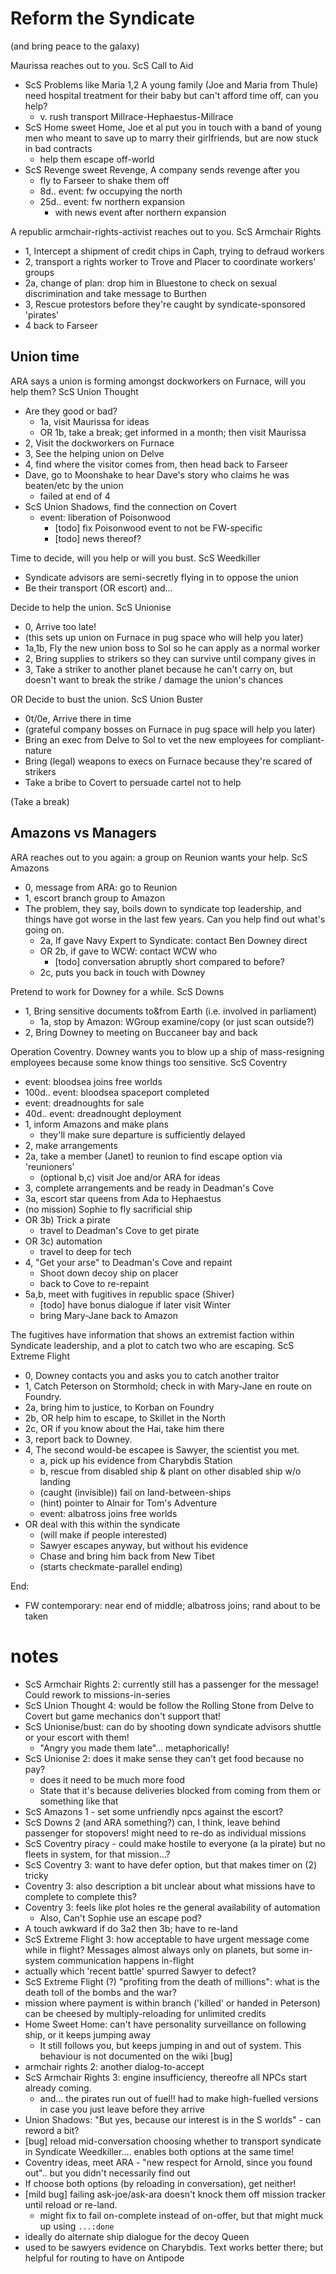# Reform the Syndicate

(and bring peace to the galaxy)

Maurissa reaches out to you. ScS Call to Aid

- ScS Problems like Maria 1,2 A young family (Joe and Maria from Thule) need hospital treatment for their baby but can't afford time off, can you help?
	+ v. rush transport Millrace-Hephaestus-Millrace
- ScS Home sweet Home, Joe et al put you in touch with a band of young men who meant to save up to marry their girlfriends, but are now stuck in bad contracts
	+ help them escape off-world
- ScS Revenge sweet Revenge, A company sends revenge after you
	+ fly to Farseer to shake them off
	+ 8d.. event: fw occupying the north
	+ 25d.. event: fw northern expansion
		* with news event after northern expansion

A republic armchair-rights-activist reaches out to you. ScS Armchair Rights

- 1, Intercept a shipment of credit chips in Caph, trying to defraud workers
- 2, transport a rights worker to Trove and Placer to coordinate workers' groups
- 2a, change of plan: drop him in Bluestone to check on sexual discrimination and take message to Burthen
- 3, Rescue protestors before they're caught by syndicate-sponsored 'pirates'
- 4 back to Farseer

## Union time

ARA says a union is forming amongst dockworkers on Furnace, will you help them? ScS Union Thought

- Are they good or bad?
	+ 1a, visit Maurissa for ideas
	+ OR 1b, take a break; get informed in a month; then visit Maurissa
- 2, Visit the dockworkers on Furnace
- 3, See the helping union on Delve
- 4, find where the visitor comes from, then head back to Farseer
- Dave, go to Moonshake to hear Dave's story who claims he was beaten/etc by the union
	+ failed at end of 4
- ScS Union Shadows, find the connection on Covert
	+ event: liberation of Poisonwood
		* [todo] fix Poisonwood event to not be FW-specific
		* [todo] news thereof?

Time to decide, will you help or will you bust. ScS Weedkiller
- Syndicate advisors are semi-secretly flying in to oppose the union
- Be their transport (OR escort) and...

Decide to help the union. ScS Unionise

- 0, Arrive too late!
- (this sets up union on Furnace in pug space who will help you later)
- 1a,1b, Fly the new union boss to Sol so he can apply as a normal worker
- 2, Bring supplies to strikers so they can survive until company gives in
- 3, Take a striker to another planet because he can't carry on, but doesn't want to break the strike / damage the union's chances

OR Decide to bust the union. ScS Union Buster

- 0t/0e, Arrive there in time
- (grateful company bosses on Furnace in pug space will help you later)
- Bring an exec from Delve to Sol to vet the new employees for compliant-nature
- Bring (legal) weapons to execs on Furnace because they're scared of strikers
- Take a bribe to Covert to persuade cartel not to help

(Take a break)

## Amazons vs Managers

ARA reaches out to you again: a group on Reunion wants your help. ScS Amazons

- 0, message from ARA: go to Reunion
- 1, escort branch group to Amazon
- The problem, they say, boils down to syndicate top leadership, and things have got worse in the last few years. Can you help find out what's going on.
	+ 2a, If gave Navy Expert to Syndicate: contact Ben Downey direct
	+ OR 2b, if gave to WCW: contact WCW who
		* [todo] conversation abruptly short compared to before?
	+ 2c, puts you back in touch with Downey

Pretend to work for Downey for a while. ScS Downs

- 1, Bring sensitive documents to&from Earth (i.e. involved in parliament)
	+ 1a, stop by Amazon: WGroup examine/copy (or just scan outside?)
- 2, Bring Downey to meeting on Buccaneer bay and back

Operation Coventry. Downey wants you to blow up a ship of mass-resigning employees because some know things too sensitive. ScS Coventry

- event: bloodsea joins free worlds
- 100d.. event: bloodsea spaceport completed
- event: dreadnoughts for sale
- 40d.. event: dreadnought deployment
- 1, inform Amazons and make plans
	+ they'll make sure departure is sufficiently delayed
- 2, make arrangements
- 2a, take a member (Janet) to reunion to find escape option via 'reunioners'
	+ (optional b,c) visit Joe and/or ARA for ideas
- 3, complete arrangements and be ready in Deadman's Cove
- 3a, escort star queens from Ada to Hephaestus
- (no mission) Sophie to fly sacrificial ship
- OR 3b) Trick a pirate
	+ travel to Deadman's Cove to get pirate
- OR 3c) automation
	+ travel to deep for tech
- 4, "Get your arse" to Deadman's Cove and repaint
	+ Shoot down decoy ship on placer
	+ back to Cove to re-repaint
- 5a,b, meet with fugitives in republic space (Shiver)
	+ [todo] have bonus dialogue if later visit Winter
	+ bring Mary-Jane back to Amazon

The fugitives have information that shows an extremist faction within Syndicate leadership, and a plot to catch two who are escaping. ScS Extreme Flight

- 0, Downey contacts you and asks you to catch another traitor
- 1, Catch Peterson on Stormhold; check in with Mary-Jane en route on Foundry.
- 2a, bring him to justice, to Korban on Foundry
- 2b, OR help him to escape, to Skillet in the North
- 2c, OR if you know about the Hai, take him there
- 3, report back to Downey.
- 4, The second would-be escapee is Sawyer, the scientist you met.
	+ a, pick up his evidence from Charybdis Station
	+ b, rescue from disabled ship & plant on other disabled ship w/o landing
	+ (caught (invisible)) fail on land-between-ships
	+ (hint) pointer to Alnair for Tom's Adventure
	+ event: albatross joins free worlds
- OR deal with this within the syndicate
	+ (will make if people interested)
	+ Sawyer escapes anyway, but without his evidence
	+ Chase and bring him back from New Tibet
	+ (starts checkmate-parallel ending)

End:

- FW contemporary: near end of middle; albatross joins; rand about to be taken

# notes

- ScS Armchair Rights 2: currently still has a passenger for the message! Could rework to missions-in-series
- ScS Union Thought 4: would be follow the Rolling Stone from Delve to Covert but game mechanics don't support that!
- ScS Unionise/bust: can do by shooting down syndicate advisors shuttle or your escort with them!
	+ "Angry you made them late"... metaphorically!
- ScS Unionise 2: does it make sense they can't get food because no pay?
	+ does it need to be much more food
	+ State that it's because deliveries blocked from coming from them or something like that
- ScS Amazons 1 - set some unfriendly npcs against the escort?
- ScS Downs 2 (and ARA something?) can, I think, leave behind passenger for stopovers! might need to re-do as individual missions
- ScS Coventry piracy - could make hostile to everyone (a la pirate) but no fleets in system, for that mission...?
- ScS Coventry 3: want to have defer option, but that makes timer on (2) tricky
- Coventry 3: also description a bit unclear about what missions have to complete to complete this?
- Coventry 3: feels like plot holes re the general availability of automation
	+ Also, Can't Sophie use an escape pod?
- A touch awkward if do 3a2 then 3b; have to re-land
- ScS Extreme Flight 3: how acceptable to have urgent message come while in flight? Messages almost always only on planets, but some in-system communication happens in-flight
- actually which 'recent battle' spurred Sawyer to defect?
- ScS Extreme Flight (?) "profiting from the death of millions": what is the death toll of the bombs and the war?
- mission where payment is within branch ('killed' or handed in Peterson) can be cheesed by multiply-reloading for unlimited credits
- Home Sweet Home: can't have personality surveillance on following ship, or it keeps jumping away
	+ It still follows you, but keeps jumping in and out of system. This behaviour is not documented on the wiki [bug]
- armchair rights 2: another dialog-to-accept
- ScS Armchair Rights 3: engine insufficiency, thereofre all NPCs start already coming.
	+ and... the pirates run out of fuel!! had to make high-fuelled versions in case you just leave before they arrive
- Union Shadows: "But yes, because our interest is in the S worlds" - can reword a bit?
- [bug] reload mid-conversation choosing whether to transport syndicate in Syndicate Weedkiller.... enables both options at the same time!
- Coventry ideas, meet ARA - "new respect for Arnold, since you found out".. but you didn't necessarily find out
- If choose both options (by reloading in conversation), get neither!
- [mild bug] failing ask-joe/ask-ara doesn't knock them off mission tracker until reload or re-land.
	+ might fix to fail on-complete instead of on-offer, but that might muck up using `...:done`
- ideally do alternate ship dialogue for the decoy Queen
- used to be sawyers evidence on Charybdis. Text works better there; but helpful for routing to have on Antipode
